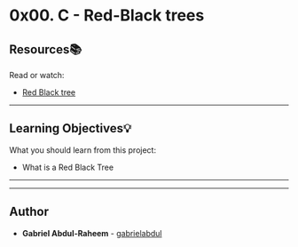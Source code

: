 # 0x00. C - Red-Black trees

## Resources:books:
Read or watch:
* [Red Black tree](https://intranet.hbtn.io/rltoken/HvPYStQU0-J2nKpNa7gUxA)

---
## Learning Objectives:bulb:
What you should learn from this project:

* What is a Red Black Tree

---
---

## Author
* **Gabriel Abdul-Raheem** - [gabrielabdul](https://github.com/gabrielabdul)